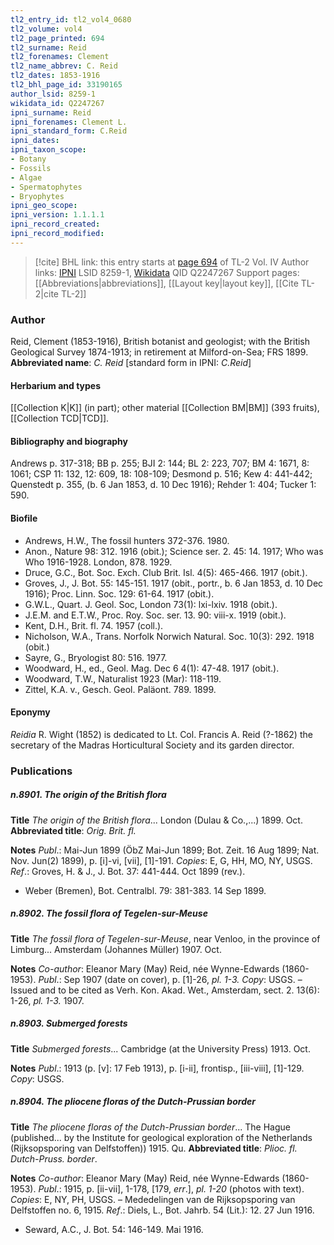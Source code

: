```yaml
---
tl2_entry_id: tl2_vol4_0680
tl2_volume: vol4
tl2_page_printed: 694
tl2_surname: Reid
tl2_forenames: Clement
tl2_name_abbrev: C. Reid
tl2_dates: 1853-1916
tl2_bhl_page_id: 33190165
author_lsid: 8259-1
wikidata_id: Q2247267
ipni_surname: Reid
ipni_forenames: Clement L.
ipni_standard_form: C.Reid
ipni_dates: 
ipni_taxon_scope: 
- Botany
- Fossils
- Algae
- Spermatophytes
- Bryophytes
ipni_geo_scope: 
ipni_version: 1.1.1.1
ipni_record_created: 
ipni_record_modified:
---
```


> [!cite] BHL link: this entry starts at [page 694](https://www.biodiversitylibrary.org/page/33190165) of TL-2 Vol. IV
> Author links: [IPNI](https://www.ipni.org/a/8259-1) LSID 8259-1, [Wikidata](https://www.wikidata.org/wiki/Q2247267) QID Q2247267
> Support pages: [[Abbreviations|abbreviations]], [[Layout key|layout key]], [[Cite TL-2|cite TL-2]]

### Author

Reid, Clement (1853-1916), British botanist and geologist; with the British Geological Survey 1874-1913; in retirement at Milford-on-Sea; FRS 1899. 
**Abbreviated name**: *C. Reid* \[standard form in IPNI: *C.Reid*\]

#### Herbarium and types

[[Collection K|K]] (in part); other material [[Collection BM|BM]] (393 fruits), [[Collection TCD|TCD]].

#### Bibliography and biography

Andrews p. 317-318; BB p. 255; BJI 2: 144; BL 2: 223, 707; BM 4: 1671, 8: 1061; CSP 11: 132, 12: 609, 18: 108-109; Desmond p. 516; Kew 4: 441-442; Quenstedt p. 355, (b. 6 Jan 1853, d. 10 Dec 1916); Rehder 1: 404; Tucker 1: 590.

#### Biofile

- Andrews, H.W., The fossil hunters 372-376. 1980.
- Anon., Nature 98: 312. 1916 (obit.); Science ser. 2. 45: 14. 1917; Who was Who 1916-1928. London, 878. 1929.
- Druce, G.C., Bot. Soc. Exch. Club Brit. Isl. 4(5): 465-466. 1917 (obit.).
- Groves, J., J. Bot. 55: 145-151. 1917 (obit., portr., b. 6 Jan 1853, d. 10 Dec 1916); Proc. Linn. Soc. 129: 61-64. 1917 (obit.).
- G.W.L., Quart. J. Geol. Soc, London 73(1): lxi-lxiv. 1918 (obit.).
- J.E.M. and E.T.W., Proc. Roy. Soc. ser. 13. 90: viii-x. 1919 (obit.).
- Kent, D.H., Brit. fl. 74. 1957 (coll.).
- Nicholson, W.A., Trans. Norfolk Norwich Natural. Soc. 10(3): 292. 1918 (obit.)
- Sayre, G., Bryologist 80: 516. 1977.
- Woodward, H., ed., Geol. Mag. Dec 6 4(1): 47-48. 1917 (obit.).
- Woodward, T.W., Naturalist 1923 (Mar): 118-119.
- Zittel, K.A. v., Gesch. Geol. Paläont. 789. 1899.

#### Eponymy

*Reidia* R. Wight (1852) is dedicated to Lt. Col. Francis A. Reid (?-1862) the secretary of the Madras Horticultural Society and its garden director.

### Publications

##### n.8901. The origin of the British flora

**Title**
*The origin of the British flora*... London (Dulau & Co.,...) 1899. Oct.
**Abbreviated title**: *Orig. Brit. fl.*

**Notes**
*Publ*.: Mai-Jun 1899 (ÖbZ Mai-Jun 1899; Bot. Zeit. 16 Aug 1899; Nat. Nov. Jun(2) 1899), p. \[i\]-vi, \[vii\], \[1\]-191. *Copies*: E, G, HH, MO, NY, USGS.
*Ref*.: Groves, H. & J., J. Bot. 37: 441-444. Oct 1899 (rev.).
- Weber (Bremen), Bot. Centralbl. 79: 381-383. 14 Sep 1899.

##### n.8902. The fossil flora of Tegelen-sur-Meuse

**Title**
*The fossil flora of Tegelen-sur-Meuse*, near Venloo, in the province of Limburg... Amsterdam (Johannes Müller) 1907. Oct.

**Notes**
*Co-author*: Eleanor Mary (May) Reid, née Wynne-Edwards (1860-1953).
*Publ*.: Sep 1907 (date on cover), p. \[1\]-26, *pl. 1-3. Copy*: USGS. – Issued and to be cited as Verh. Kon. Akad. Wet., Amsterdam, sect. 2. 13(6): 1-26, *pl. 1-3.* 1907.

##### n.8903. Submerged forests

**Title**
*Submerged forests*... Cambridge (at the University Press) 1913. Oct.

**Notes**
*Publ*.: 1913 (p. \[v\]: 17 Feb 1913), p. \[i-ii\], frontisp., \[iii-viii\], \[1\]-129. *Copy*: USGS.

##### n.8904. The pliocene floras of the Dutch-Prussian border

**Title**
*The pliocene floras of the Dutch-Prussian border*... The Hague (published... by the Institute for geological exploration of the Netherlands (Rijksopsporing van Delfstoffen)) 1915. Qu.
**Abbreviated title**: *Plioc. fl. Dutch-Pruss. border*.

**Notes**
*Co-author*: Eleanor Mary (May) Reid, née Wynne-Edwards (1860-1953).
*Publ*.: 1915, p. \[ii-vii\], 1-178, \[179, *err*.\], *pl. 1-20* (photos with text). *Copies*: E, NY, PH, USGS. – Mededelingen van de Rijksopsporing van Delfstoffen no. 6, 1915.
*Ref*.: Diels, L., Bot. Jahrb. 54 (Lit.): 12. 27 Jun 1916.
- Seward, A.C., J. Bot. 54: 146-149. Mai 1916.

